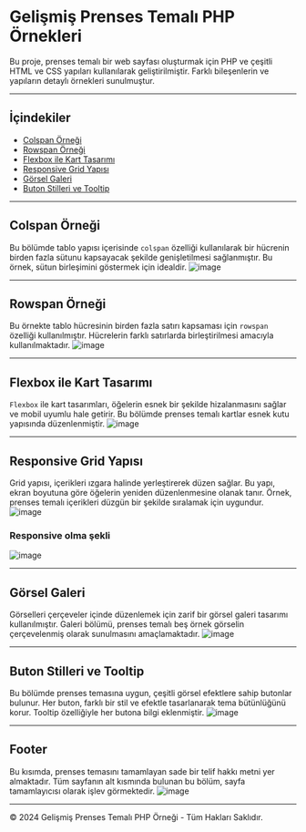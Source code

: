 # Gelişmiş Prenses Temalı PHP Örnekleri

Bu proje, prenses temalı bir web sayfası oluşturmak için PHP ve çeşitli HTML ve CSS yapıları kullanılarak geliştirilmiştir. Farklı bileşenlerin ve yapıların detaylı örnekleri sunulmuştur.

---

## İçindekiler

- [Colspan Örneği](#colspan-örneği)
- [Rowspan Örneği](#rowspan-örneği)
- [Flexbox ile Kart Tasarımı](#flexbox-ile-kart-tasarımı)
- [Responsive Grid Yapısı](#responsive-grid-yapısı)
- [Görsel Galeri](#görsel-galeri)
- [Buton Stilleri ve Tooltip](#buton-stilleri-ve-tooltip)

---

## Colspan Örneği

Bu bölümde tablo yapısı içerisinde `colspan` özelliği kullanılarak bir hücrenin birden fazla sütunu kapsayacak şekilde genişletilmesi sağlanmıştır. Bu örnek, sütun birleşimini göstermek için idealdir.
![image](https://github.com/user-attachments/assets/9b77248b-5919-4566-888c-eaf35479e334)

---

## Rowspan Örneği

Bu örnekte tablo hücresinin birden fazla satırı kapsaması için `rowspan` özelliği kullanılmıştır. Hücrelerin farklı satırlarda birleştirilmesi amacıyla kullanılmaktadır.
![image](https://github.com/user-attachments/assets/36171036-12b7-4ebe-b729-ba7ab3d9b94d)

---

## Flexbox ile Kart Tasarımı

`Flexbox` ile kart tasarımları, öğelerin esnek bir şekilde hizalanmasını sağlar ve mobil uyumlu hale getirir. Bu bölümde prenses temalı kartlar esnek kutu yapısında düzenlenmiştir.
![image](https://github.com/user-attachments/assets/b7db7d10-987a-4403-b946-8f292fa7dc70)

---

## Responsive Grid Yapısı

Grid yapısı, içerikleri ızgara halinde yerleştirerek düzen sağlar. Bu yapı, ekran boyutuna göre öğelerin yeniden düzenlenmesine olanak tanır. Örnek, prenses temalı içerikleri düzgün bir şekilde sıralamak için uygundur.
![image](https://github.com/user-attachments/assets/573460c1-5307-433a-a1c3-9cb23ee3b1b8)
### Responsive olma şekli
![image](https://github.com/user-attachments/assets/68ec8c75-19a1-48ad-b05c-9bbab7368562)

---

## Görsel Galeri

Görselleri çerçeveler içinde düzenlemek için zarif bir görsel galeri tasarımı kullanılmıştır. Galeri bölümü, prenses temalı beş örnek görselin çerçevelenmiş olarak sunulmasını amaçlamaktadır.
![image](https://github.com/user-attachments/assets/580f2426-a355-4cdb-8c4f-5889f87283a8)

---

## Buton Stilleri ve Tooltip

Bu bölümde prenses temasına uygun, çeşitli görsel efektlere sahip butonlar bulunur. Her buton, farklı bir stil ve efektle tasarlanarak tema bütünlüğünü korur. Tooltip özelliğiyle her butona bilgi eklenmiştir.
![image](https://github.com/user-attachments/assets/9ec61ef8-8737-4df5-ba0d-e27fb84d808e)

---

## Footer

Bu kısımda, prenses temasını tamamlayan sade bir telif hakkı metni yer almaktadır. Tüm sayfanın alt kısmında bulunan bu bölüm, sayfa tamamlayıcısı olarak işlev görmektedir.
![image](https://github.com/user-attachments/assets/4bf1f19c-2402-4dce-bb61-642ab357f39d)

---
&copy; 2024 Gelişmiş Prenses Temalı PHP Örneği - Tüm Hakları Saklıdır.

